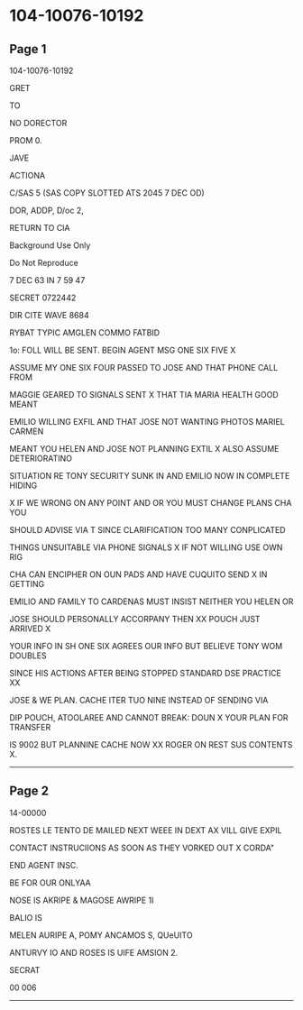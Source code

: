 # 104-10076-10192

## Page 1

104-10076-10192

GRET

TO

NO DORECTOR

PROM 0.

JAVE

ACTIONA

C/SAS 5 (SAS COPY SLOTTED ATS 2045 7 DEC OD)

DOR, ADDP, D/oc 2,

RETURN TO CIA

Background Use Only

Do Not Reproduce

7 DEC 63 IN 7 59 47

SECRET 0722442

DIR CITE WAVE 8684

RYBAT TYPIC AMGLEN COMMO FATBID

1o: FOLL WILL BE SENT. BEGIN AGENT MSG ONE SIX FIVE X

ASSUME MY ONE SIX FOUR PASSED TO JOSE AND THAT PHONE CALL FROM

MAGGIE GEARED TO SIGNALS SENT X THAT TIA MARIA HEALTH GOOD MEANT

EMILIO WILLING EXFIL AND THAT JOSE NOT WANTING PHOTOS MARIEL CARMEN

MEANT YOU HELEN AND JOSE NOT PLANNING EXTIL X ALSO ASSUME DETERIORATINO

SITUATION RE TONY SECURITY SUNK IN AND EMILIO NOW IN COMPLETE HIDING

X IF WE WRONG ON ANY POINT AND OR YOU MUST CHANGE PLANS CHA YOU

SHOULD ADVISE VIA T SINCE CLARIFICATION TOO MANY CONPLICATED

THINGS UNSUITABLE VIA PHONE SIGNALS X IF NOT WILLING USE OWN RIG

CHA CAN ENCIPHER ON OUN PADS AND HAVE CUQUITO SEND X IN GETTING

EMILIO AND FAMILY TO CARDENAS MUST INSIST NEITHER YOU HELEN OR

JOSE SHOULD PERSONALLY ACCORPANY THEN XX POUCH JUST ARRIVED X

YOUR INFO IN SH ONE SIX AGREES OUR INFO BUT BELIEVE TONY WOM DOUBLES

SINCE HIS ACTIONS AFTER BEING STOPPED STANDARD DSE PRACTICE XX

JOSE & WE PLAN. CACHE ITER TUO NINE INSTEAD OF SENDING VIA

DIP POUCH, ATOOLAREE AND CANNOT BREAK: DOUN X YOUR PLAN FOR TRANSFER

IS 9002 BUT PLANNINE CACHE NOW XX ROGER ON REST SUS CONTENTS X.

---

## Page 2

14-00000

ROSTES LE TENTO DE MAILED NEXT WEEE IN DEXT AX VILL GIVE EXPIL

CONTACT INSTRUCIIONS AS SOON AS THEY VORKED OUT X CORDA"

END AGENT INSC.

BE FOR OUR ONLYAA

NOSE IS AKRIPE & MAGOSE AWRIPE 1I

BALIO IS

MELEN AURIPE A, POMY ANCAMOS S, QUeUITO

ANTURVY IO AND ROSES IS UIFE AMSION 2.

SECRAT

00 006

---


